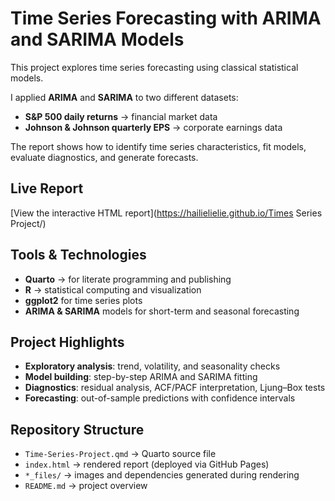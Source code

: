 # Time Series Forecasting with ARIMA and SARIMA Models

This project explores time series forecasting using classical statistical models.  

I applied **ARIMA** and **SARIMA** to two different datasets:
- **S&P 500 daily returns** → financial market data
- **Johnson & Johnson quarterly EPS** → corporate earnings data

The report shows how to identify time series characteristics, fit models, evaluate diagnostics, and generate forecasts.

## Live Report
[View the interactive HTML report](https://hailielielie.github.io/Times Series Project/)

## Tools & Technologies
- **Quarto** → for literate programming and publishing  
- **R** → statistical computing and visualization  
- **ggplot2** for time series plots  
- **ARIMA & SARIMA** models for short-term and seasonal forecasting  

## Project Highlights
- **Exploratory analysis**: trend, volatility, and seasonality checks  
- **Model building**: step-by-step ARIMA and SARIMA fitting  
- **Diagnostics**: residual analysis, ACF/PACF interpretation, Ljung–Box tests  
- **Forecasting**: out-of-sample predictions with confidence intervals  

## Repository Structure
- `Time-Series-Project.qmd` → Quarto source file  
- `index.html` → rendered report (deployed via GitHub Pages)  
- `*_files/` → images and dependencies generated during rendering  
- `README.md` → project overview  
